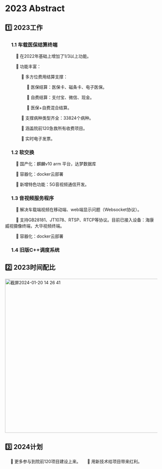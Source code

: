# 2023 Abstract
## :one: 2023工作
###  &emsp; 1.1 车载医保结算终端
 
&emsp; &emsp; :pushpin: 在2022年基础上增加了1/3以上功能。
 
&emsp; &emsp; :pushpin: 功能丰富：  
 
&emsp; &emsp; &emsp; :open_file_folder: 多方位费用结算支撑： 
 
&emsp; &emsp; &emsp; &emsp;  :saxophone: 医保结算：医保卡、磁条卡、电子医保。
 
&emsp; &emsp; &emsp; &emsp;  :saxophone: 自费结算：支付宝、微信、现金。
 
&emsp; &emsp; &emsp; &emsp;  :saxophone: 医保+自费混合结算。
 
&emsp; &emsp; &emsp; :file_folder: 支撑病种类型齐全：33824个病种。

&emsp; &emsp; &emsp;  :file_folder:  涵盖院前120急救所有收费项目。

&emsp; &emsp; &emsp;  :file_folder:  实时电子发票。
 
### &emsp; 1.2 软交换

&emsp; &emsp; :pushpin: 国产化：麒麟v10 arm 平台，达梦数据库
 
&emsp; &emsp; :pushpin: 容器化：docker云部署
 
&emsp; &emsp; :pushpin: 新增特色功能：5G音视频通信开发。
      
### &emsp; 1.3 音视频服务程序
&emsp; &emsp; :pushpin: 解决车载端视频在移动端、web端显示问题（Websocket协议）。

&emsp; &emsp;  :pushpin: 支持GB28181、JT1078、RTSP、RTCP等协议。目前已接入设备：海康威视摄像终端，大华视频终端。

&emsp; &emsp;  :pushpin: 容器化：docker云部署
    
### &emsp; 1.4 旧版C++调度系统

## :two: 2023时间配比

<img width="508" alt="截屏2024-01-20 14 26 41" src="https://github.com/kenlab-chung/bsoft/assets/59462735/07f3103a-8400-4409-b9cd-05c65f4c9ded">

## :three: 2024计划
&emsp; :pushpin: 更多参与到院前120项目建设上来。
&emsp; :pushpin: 用新技术给项目带来红利。

